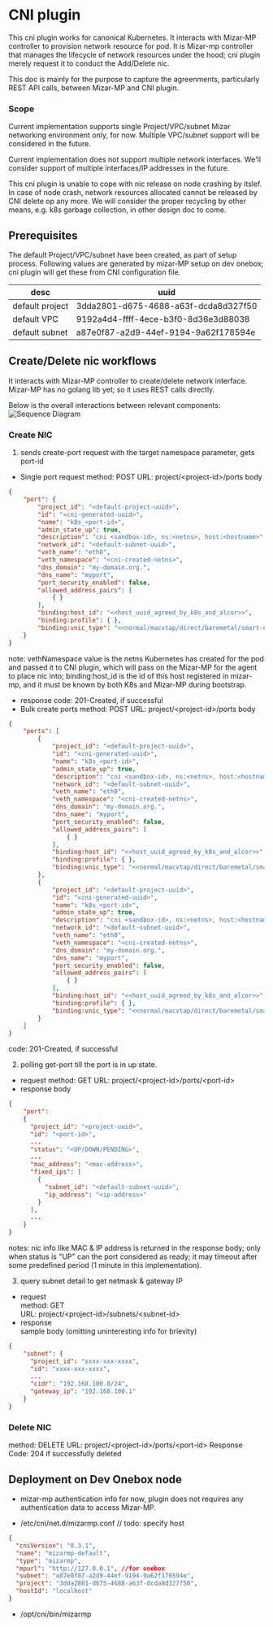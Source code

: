 # CNI plugin
This cni plugin works for canonical Kubernetes. It interacts with Mizar-MP controller to provision network resource for pod. It is Mizar-mp controller that manages the lifecycle of network resources under the hood; cni plugin merely request it to conduct the Add/Delete nic.

This doc is mainly for the purpose to capture the agreenments, particularly REST API calls, between Mizar-MP and CNI plugin.

### Scope
Current implementation supports single Project/VPC/subnet Mizar networking environment only, for now. Multiple VPC/subnet support will be considered in the future. 

Current implementation does not support multiple network interfaces. We'll consider support of multiple interfaces/IP addresses in the future.

This cni plugin is unable to cope with nic release on node crashing by itslef. In case of node crash, network resources allocated cannot be released by CNI delete op any more. We will consider the proper recycling by other means, e.g. k8s garbage collection, in other design doc to come. 


## Prerequisites
The default Project/VPC/subnet have been created, as part of setup process. Following values are generated by mizar-MP setup on dev onebox; cni plugin will get these from CNI configuration file.

| desc | uuid |
| --- | --- | 
| default project | 3dda2801-d675-4688-a63f-dcda8d327f50 |
| default VPC | 9192a4d4-ffff-4ece-b3f0-8d36e3d88038 | 
| default subnet | a87e0f87-a2d9-44ef-9194-9a62f178594e |

## Create/Delete nic workflows
It interacts with Mizar-MP controller to create/delete network interface. Mizar-MP has no golang lib yet; so it uses REST calls directly.

Below is the overall interactions between relevant components: ![Sequence Diagram](mizar-mp-cniplugin-seq.png)

### Create NIC
1. sends create-port request with the target namespace parameter, gets port-id
* Single port request
method: POST
URL: project/\<project-id\>/ports
body
```json
{
    "port": {
        "project_id": "<default-project-uuid>",
        "id": "<cni-generated-uuid>",
        "name": "k8s_<port-id>",
        "admin_state_up": true,
        "description": "cni <sandbox-id>, ns:<netns>, host:<hostname>",
        "network_id": "<default-subnet-uuid>",
        "veth_name": "eth0",
        "veth_namespace": "<cni-created-netns>",
        "dns_domain": "my-domain.org.",
        "dns_name": "myport",
        "port_security_enabled": false,
        "allowed_address_pairs": [
            { }
        ],
        "binding:host_id": "<<host_uuid_agreed_by_k8s_and_alcor>>",
        "binding:profile": { },
        "binding:vnic_type": "<<normal/macvtap/direct/baremetal/smart-nic, default is normal>>"
    }
}
```
note: vethNamespace value is the netns Kubernetes has created for the pod and passed it to CNI plugin, which will pass on the Mizar-MP for the agent to place nic into;
binding:host_id is the id of this host registered in mizar-mp, and it must be known by both K8s and Mizar-MP during bootstrap. 
* response
code: 201-Created, if successful
* Bulk create ports
method: POST
URL: project/\<project-id\>/ports
body
```json
{
    "ports": [
        {
            "project_id": "<default-project-uuid>",
            "id": "<cni-generated-uuid>",
            "name": "k8s_<port-id>",
            "admin_state_up": true,
            "description": "cni <sandbox-id>, ns:<netns>, host:<hostname>",
            "network_id": "<default-subnet-uuid>",
            "veth_name": "eth0",
            "veth_namespace": "<cni-created-netns>",
            "dns_domain": "my-domain.org.",
            "dns_name": "myport",
            "port_security_enabled": false,
            "allowed_address_pairs": [
                { }
            ],
            "binding:host_id": "<<host_uuid_agreed_by_k8s_and_alcor>>",
            "binding:profile": { },
            "binding:vnic_type": "<<normal/macvtap/direct/baremetal/smart-nic, default is normal>>"
        },
        {
            "project_id": "<default-project-uuid>",
            "id": "<cni-generated-uuid>",
            "name": "k8s_<port-id>",
            "admin_state_up": true,
            "description": "cni <sandbox-id>, ns:<netns>, host:<hostname>",
            "network_id": "<default-subnet-uuid>",
            "veth_name": "eth0",
            "veth_namespace": "<cni-created-netns>",
            "dns_domain": "my-domain.org.",
            "dns_name": "myport",
            "port_security_enabled": false,
            "allowed_address_pairs": [
                { }
            ],
            "binding:host_id": "<<host_uuid_agreed_by_k8s_and_alcor>>",
            "binding:profile": { },
            "binding:vnic_type": "<<normal/macvtap/direct/baremetal/smart-nic, default is normal>>"
        }
    ]
}
```
code: 201-Created, if successful

2. polling get-port till the port is in up state.
* request
method: GET
URL: project/\<project-id\>/ports/\<port-id\>
* response
body
```json
{
    "port": 
    {
      "project_id": "<project-uuid>",
      "id": "<port-id>",
      ...
      "status": "<UP/DOWN/PENDING>",
      ...
      "mac_address": "<mac-address>",
      "fixed_ips": [
        {  
          "subnet_id": "<default-subnet-uuid>",
          "ip_address": "<ip-address>"
        }
      ],
      ... 
    }
}
```
notes:
nic info like MAC & IP address is returned in the response body;
only when status is "UP" can the port considered as ready; it may timeout after some predefined period (1 minute in this implementation).  

3. query subnet detail to get netmask & gateway IP
* request
<br/>method: GET
<br/>URL: project/\<project-id\>/subnets/\<subnet-id\>
* response
<br/> sample body (omitting uninteresting info for brievity)
```json
{
    "subnet": {
      "project_id": "xxxx-xxx-xxxx",
      "id": "xxxx-xxx-xxxx",
      ...
      "cidr": "192.168.100.0/24",
      "gateway_ip": "192.168.100.1"    
    }
}
```

### Delete NIC
method: DELETE
URL: project/\<project-id\>/ports/\<port-id\>
Response Code: 204 if successfully deleted

## Deployment on Dev Onebox node
* mizar-mp authentication info
for now, plugin does not requires any authentication data to access Mizar-MP.

* /etc/cni/net.d/mizarmp.conf
// todo: specify host
```json
{
  "cniVersion": "0.3.1",
  "name": "mizarmp-default",
  "type": "mizarmp",
  "mpurl": "http://127.0.0.1", //for onebox
  "subnet": "a87e0f87-a2d9-44ef-9194-9a62f178594e",
  "project": "3dda2801-d675-4688-a63f-dcda8d327f50",
  "hostId": "localhost"
}
```

* /opt/cni/bin/mizarmp
